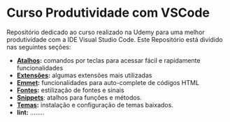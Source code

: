 # Curso Produtividade com VSCode 

Repositório dedicado ao curso realizado na Udemy para uma melhor produtividade com a IDE Visual Studio Code.
Este Repositório está dividido nas seguintes seções:

- **[Atalhos](https://github.com/leandrobeandrade/vscode/blob/master/atalhos.md):** comandos por teclas para acessar fácil e rapidamente funcionalidades
- **[Extensões](https://github.com/leandrobeandrade/vscode/blob/master/extensoes.md):** algumas extensões mais utilizadas
- **[Emmet](https://github.com/leandrobeandrade/vscode/blob/master/emmet.md):** funcionalidades para auto-complete de códigos HTML
- **[Fontes](https://github.com/leandrobeandrade/vscode/blob/master/fontes.md):** estilização de fontes e sinais
- **[Snippets](https://github.com/leandrobeandrade/vscode/blob/master/snippets.md)**: atalhos para funções e métodos.
- **[Temas](https://github.com/leandrobeandrade/vscode/blob/master/temas.md):** instalação e configuração de temas baixados.
- **lint:** ........
